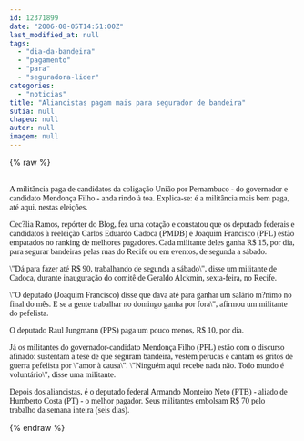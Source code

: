 ```yaml
---
id: 12371899
date: "2006-08-05T14:51:00Z"
last_modified_at: null
tags:
  - "dia-da-bandeira"
  - "pagamento"
  - "para"
  - "seguradora-lider"
categories:
  - "noticias"
title: "Aliancistas pagam mais para segurador de bandeira"
sutia: null
chapeu: null
autor: null
imagem: null
---
```

{% raw %}
<p><P><BR><FONT face=Verdana>A militância paga de candidatos da coligação União por Pernambuco - do governador e candidato Mendonça Filho - anda rindo à toa. Explica-se: é a militância mais bem paga, até aqui, nestas eleições. </FONT></P></p>
<p><P><FONT face=Verdana>Cec?lia Ramos, repórter do Blog, fez uma cotação e constatou que os deputado federais e candidatos à reeleição Carlos Eduardo Cadoca (PMDB) e Joaquim Francisco (PFL) estão empatados no ranking de melhores pagadores. Cada militante deles ganha R$ 15, por dia, para segurar bandeiras pelas ruas do Recife ou em eventos, de segunda a sábado. </FONT></P></p>
<p><P><FONT face=Verdana>\"Dá para fazer até R$ 90, trabalhando de segunda a sábado\", disse um militante de Cadoca, durante inauguração do comitê de Geraldo Alckmin, sexta-feira, no Recife. </FONT></P></p>
<p><P><FONT face=Verdana>\"O deputado (Joaquim Francisco) disse que dava até para ganhar um salário m?nimo no final do mês. E se a gente trabalhar no domingo ganha por fora\", afirmou um militante do pefelista. </FONT></P></p>
<p><P><FONT face=Verdana>O deputado Raul Jungmann (PPS) paga um pouco menos, R$ 10, por dia. </FONT></P></p>
<p><P><FONT face=Verdana>Já os militantes do governador-candidato&nbsp;Mendonça Filho (PFL) estão com o discurso afinado: sustentam a tese de que seguram bandeira, vestem perucas e cantam os gritos de guerra pefelista&nbsp;por \"amor à causa\".&nbsp;\"Ninguém aqui recebe nada não.&nbsp;Todo mundo é voluntário\", disse uma militante.&nbsp;&nbsp;</FONT></P></p>
<p><P><FONT face=Verdana>Depois dos aliancistas, é o deputado federal Armando Monteiro Neto (PTB) - aliado de Humberto Costa (PT) -&nbsp;o melhor pagador. Seus militantes embolsam&nbsp;R$ 70 pelo trabalho&nbsp;da semana inteira (seis dias).<BR></FONT></P> </p>
{% endraw %}